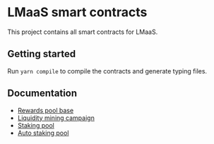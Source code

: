 # LMaaS smart contracts

This project contains all smart contracts for LMaaS.

## Getting started

Run `yarn compile` to compile the contracts and generate typing files.

## Documentation

- [Rewards pool base](docs/RewardsPoolBase.md)
- [Liquidity mining campaign](docs/LiquidityMiningCampaign.md)
- [Staking pool](docs/V2/NonCompoundingRewardsPool.md)
- [Auto staking pool](docs/V2/CompoundingRewardsPoolStaker.md)
